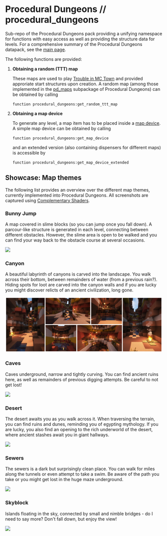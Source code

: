 # Procedural Dungeons // procedural_dungeons

Sub-repo of the Procedural Dungeons pack providing a unifying namespace for functions with easy access as well as providing the structure data for levels. For a comprehensive summary of the Procedural Dungeons datapack, see the [main page](https://github.com/janattig/Procedural-Dungeons).

The following functions are provided:

1. **Obtaining a random (TTT) map**

    These maps are used to play [Trouble in MC Town](https://github.com/janattig/Trouble-In-MC-Town) and provided approriate start structures upon creation. A random map (among those implemented in the [pd_maps](../pd_maps/) subpackage of Procedural Dungeons) can be obtained by calling
    ```mcfunction
    function procedural_dungeons:get_random_ttt_map
    ```

2. **Obtaining a map device**

    To generate any level, a map item has to be placed inside a [map device](../pd_maps#map-device). A simple map device can be obtained by calling
    ```mcfunction
    function procedural_dungeons:get_map_device
    ```
    and an extended version (also containing dispensers for different maps) is accessible by
    ```mcfunction
    function procedural_dungeons:get_map_device_extended
    ```



## Showcase: Map themes

The following list provides an overview over the different map themes, currently implemented into Procedural Dungeons. All screenshots are captured using [Complementary Shaders](https://www.curseforge.com/minecraft/customization/complementary-shaders).



### Bunny Jump

A map covered in slime blocks (so you can jump once you fall down). A parcour-like structure is generated in each level, connecting between different obstacles. However, the slime area is open to be walked and you can find your way back to the obstacle course at several occasions.

![](../../../images/overview_bunny_jump.png)



### Canyon

A beautiful labyrinth of canyons is carved into the landscape. You walk across their bottom, between remainders of water (from a previous rain?). Hiding spots for loot are carved into the canyon walls and if you are lucky you might discover relicts of an ancient civilization, long gone.

![](../../../images/overview_canyon.png)



### Caves

Caves underground, narrow and tightly curving. You can find ancient ruins here, as well as remainders of previous digging attempts. Be careful to not get lost!

![](../../../images/overview_caves.png)



### Desert

The desert awaits you as you walk across it. When traversing the terrain, you can find ruins and dunes, reminding you of egypting mythology. If you are lucky, you also find an opening to the rich underworld of the desert, where ancient stashes await you in giant hallways.

![](../../../images/overview_desert.png)



### Sewers

The sewers is a dark but surprisingly clean place. You can walk for miles along the tunnels or even attempt to take a swim. Be aware of the path you take or you might get lost in the huge maze underground.

![](../../../images/overview_sewers.png)



### Skyblock

Islands floating in the sky, connected by small and nimble bridges - do I need to say more? Don't fall down, but enjoy the view!

![](../../../images/overview_skyblock.png)
